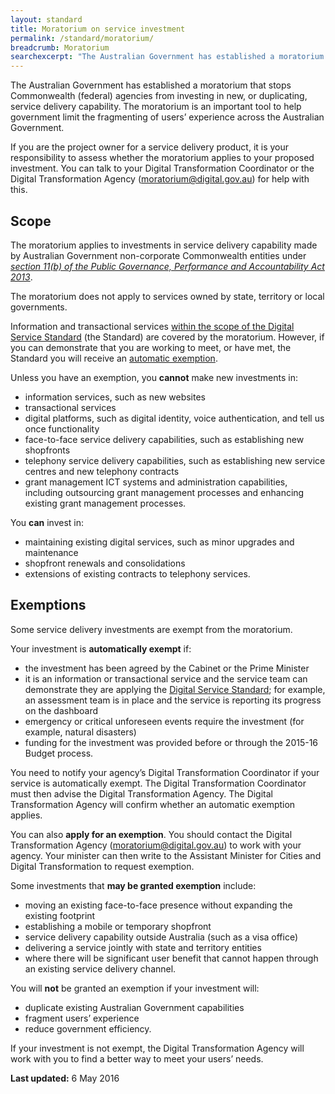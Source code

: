 ```yaml
---
layout: standard
title: Moratorium on service investment
permalink: /standard/moratorium/
breadcrumb: Moratorium
searchexcerpt: "The Australian Government has established a moratorium that stops Commonwealth (federal) agencies from investing in new, or duplicating, service delivery capability."
---
```

The Australian Government has established a moratorium that stops Commonwealth (federal) agencies from investing in new, or duplicating, service delivery capability. The moratorium is an important tool to help government limit the fragmenting of users’ experience across the Australian Government.

If you are the project owner for a service delivery product, it is your responsibility to assess whether the moratorium applies to your proposed investment. You can talk to your Digital Transformation Coordinator or the Digital Transformation Agency ([moratorium@digital.gov.au](mailto:moratorium@digital.gov.au)) for help with this.

## Scope
The moratorium applies to investments in service delivery capability made by Australian Government non-corporate Commonwealth entities under *[section 11(b) of the Public Governance, Performance and Accountability Act 2013](https://www.legislation.gov.au/Details/C2016C00414/Html/Text#_Toc450312934)*.

The moratorium does not apply to services owned by state, territory or local governments.

Information and transactional services [within the scope of the Digital Service Standard](/standard/scope-of-standard/) (the Standard) are covered by the moratorium. However, if you can demonstrate that you are working to meet, or have met, the Standard you will receive an [automatic exemption](#automatic-exemption).

Unless you have an exemption, you **cannot** make new investments in:

 - information services, such as new websites
 - transactional services
 - digital platforms, such as digital identity, voice authentication, and tell us once functionality
 - face-to-face service delivery capabilities, such as establishing new shopfronts
 - telephony service delivery capabilities, such as establishing new service centres and new telephony contracts
 - grant management ICT systems and administration capabilities, including outsourcing grant management processes and enhancing existing grant management processes.

You **can** invest in:

 - maintaining existing digital services, such as minor upgrades and maintenance
 - shopfront renewals and consolidations
 - extensions of existing contracts to telephony services.

## Exemptions
Some service delivery investments are exempt from the moratorium.

<a name="automatic-exemption"></a>Your investment is **automatically exempt** if:

 - the investment has been agreed by the Cabinet or the Prime Minister
 - it is an information or transactional service and the service team can demonstrate they are applying the [Digital Service Standard](/standard/); for example, an assessment team is in place and the service is reporting its progress on the dashboard 
 - emergency or critical unforeseen events require the investment (for example, natural disasters)
 - funding for the investment was provided before or through the 2015-16 Budget process.

You need to notify your agency’s Digital Transformation Coordinator if your service is automatically exempt. The Digital Transformation Coordinator must then advise the Digital Transformation Agency. The Digital Transformation Agency will confirm whether an automatic exemption applies.

You can also **apply for an exemption**. You should contact the Digital Transformation Agency ([moratorium@digital.gov.au](mailto:moratorium@digital.gov.au)) to work with your agency. Your minister can then write to the Assistant Minister for Cities and Digital Transformation to request exemption.

Some investments that **may be granted exemption** include:

 - moving an existing face-to-face presence without expanding the existing footprint
 - establishing a mobile or temporary shopfront 
 - service delivery capability outside Australia (such as a visa office)
 - delivering a service jointly with state and territory entities
 - where there will be significant user benefit that cannot happen through an existing service delivery channel.

You will **not** be granted an exemption if your investment will:

 - duplicate existing Australian Government capabilities
 - fragment users’ experience
 - reduce government efficiency.

If your investment is not exempt, the Digital Transformation Agency will work with you to find a better way to meet your users’ needs.

**Last updated:** 6 May 2016
